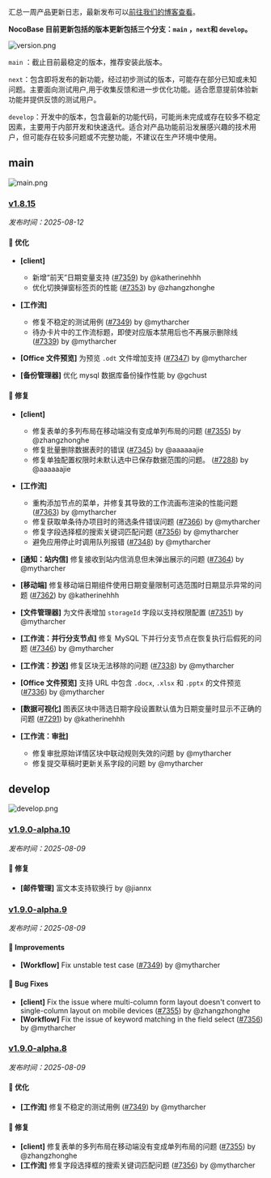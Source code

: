 汇总一周产品更新日志，最新发布可以[前往我们的博客查看](https://www.nocobase.com/cn/blog/timeline)。

**NocoBase 目前更新包括的版本更新包括三个分支：`main` ，`next`和 `develop`。**

![version.png](https://static-docs.nocobase.com/ba5f04e27e99c625cb3822da5df07860.png)

`main` ：截止目前最稳定的版本，推荐安装此版本。

`next`：包含即将发布的新功能，经过初步测试的版本，可能存在部分已知或未知问题。主要面向测试用户,用于收集反馈和进一步优化功能。适合愿意提前体验新功能并提供反馈的测试用户。

`develop`：开发中的版本，包含最新的功能代码，可能尚未完成或存在较多不稳定因素，主要用于内部开发和快速迭代。适合对产品功能前沿发展感兴趣的技术用户，但可能存在较多问题或不完整功能，不建议在生产环境中使用。

## main

![main.png](https://static-docs.nocobase.com/47a3c71734c1d0f908b51f9ebd53c0ac.png)

### [v1.8.15](https://www.nocobase.com/cn/blog/v1.8.15)

*发布时间：2025-08-12*

#### 🚀 优化

- **[client]**

  - 新增“前天”日期变量支持 ([#7359](https://github.com/nocobase/nocobase/pull/7359)) by @katherinehhh
  - 优化切换弹窗标签页的性能 ([#7353](https://github.com/nocobase/nocobase/pull/7353)) by @zhangzhonghe
- **[工作流]**

  - 修复不稳定的测试用例 ([#7349](https://github.com/nocobase/nocobase/pull/7349)) by @mytharcher
  - 待办卡片中的工作流标题，即使对应版本禁用后也不再展示删除线 ([#7339](https://github.com/nocobase/nocobase/pull/7339)) by @mytharcher
- **[Office 文件预览]** 为预览 `.odt` 文件增加支持 ([#7347](https://github.com/nocobase/nocobase/pull/7347)) by @mytharcher
- **[备份管理器]** 优化 mysql 数据库备份操作性能 by @gchust

#### 🐛 修复

- **[client]**

  - 修复表单的多列布局在移动端没有变成单列布局的问题 ([#7355](https://github.com/nocobase/nocobase/pull/7355)) by @zhangzhonghe
  - 修复批量删除数据表时的错误 ([#7345](https://github.com/nocobase/nocobase/pull/7345)) by @aaaaaajie
  - 修复单独配置权限时未默认选中已保存数据范围的问题。 ([#7288](https://github.com/nocobase/nocobase/pull/7288)) by @aaaaaajie
- **[工作流]**

  - 重构添加节点的菜单，并修复其导致的工作流画布渲染的性能问题 ([#7363](https://github.com/nocobase/nocobase/pull/7363)) by @mytharcher
  - 修复获取单条待办项目时的筛选条件错误问题 ([#7366](https://github.com/nocobase/nocobase/pull/7366)) by @mytharcher
  - 修复字段选择框的搜索关键词匹配问题 ([#7356](https://github.com/nocobase/nocobase/pull/7356)) by @mytharcher
  - 避免应用停止时调用队列报错 ([#7348](https://github.com/nocobase/nocobase/pull/7348)) by @mytharcher
- **[通知：站内信]** 修复接收到站内信消息但未弹出展示的问题 ([#7364](https://github.com/nocobase/nocobase/pull/7364)) by @mytharcher
- **[移动端]** 修复移动端日期组件使用日期变量限制可选范围时日期显示异常的问题 ([#7362](https://github.com/nocobase/nocobase/pull/7362)) by @katherinehhh
- **[文件管理器]** 为文件表增加 `storageId` 字段以支持权限配置 ([#7351](https://github.com/nocobase/nocobase/pull/7351)) by @mytharcher
- **[工作流：并行分支节点]** 修复 MySQL 下并行分支节点在恢复执行后假死的问题 ([#7346](https://github.com/nocobase/nocobase/pull/7346)) by @mytharcher
- **[工作流：抄送]** 修复区块无法移除的问题 ([#7338](https://github.com/nocobase/nocobase/pull/7338)) by @mytharcher
- **[Office 文件预览]** 支持 URL 中包含 `.docx`, `.xlsx` 和 `.pptx` 的文件预览 ([#7336](https://github.com/nocobase/nocobase/pull/7336)) by @mytharcher
- **[数据可视化]** 图表区块中筛选日期字段设置默认值为日期变量时显示不正确的问题 ([#7291](https://github.com/nocobase/nocobase/pull/7291)) by @katherinehhh
- **[工作流：审批]**

  - 修复审批原始详情区块中联动规则失效的问题 by @mytharcher
  - 修复提交草稿时更新关系字段的问题 by @mytharcher

## develop

![develop.png](https://static-docs.nocobase.com/7fcdd9456a17286d8a439eee52bcb8d2.png)

### [v1.9.0-alpha.10](https://www.nocobase.com/cn/blog/v1.9.0-alpha.10)

*发布时间：2025-08-09*

#### 🐛 修复

- **[邮件管理]** 富文本支持软换行 by @jiannx

### [v1.9.0-alpha.9](https://www.nocobase.com/cn/blog/v1.9.0-alpha.9)

*发布时间：2025-08-09*

#### 🚀 Improvements

- **[Workflow]** Fix unstable test case ([#7349](https://github.com/nocobase/nocobase/pull/7349)) by @mytharcher

#### 🐛 Bug Fixes

- **[client]** Fix the issue where multi-column form layout doesn't convert to single-column layout on mobile devices ([#7355](https://github.com/nocobase/nocobase/pull/7355)) by @zhangzhonghe
- **[Workflow]** Fix the issue of keyword matching in the field select ([#7356](https://github.com/nocobase/nocobase/pull/7356)) by @mytharcher

### [v1.9.0-alpha.8](https://www.nocobase.com/cn/blog/v1.9.0-alpha.8)

*发布时间：2025-08-09*

#### 🚀 优化

- **[工作流]** 修复不稳定的测试用例 ([#7349](https://github.com/nocobase/nocobase/pull/7349)) by @mytharcher

#### 🐛 修复

- **[client]** 修复表单的多列布局在移动端没有变成单列布局的问题 ([#7355](https://github.com/nocobase/nocobase/pull/7355)) by @zhangzhonghe
- **[工作流]** 修复字段选择框的搜索关键词匹配问题 ([#7356](https://github.com/nocobase/nocobase/pull/7356)) by @mytharcher
